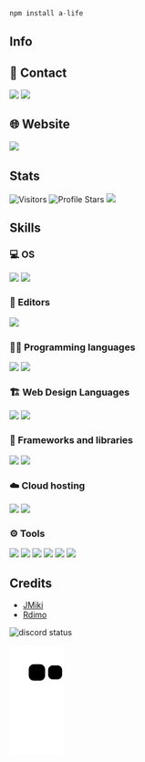 ```js
npm install a-life
```

## Info
## 📩 Contact
![](https://img.shields.io/badge/-Agent%2047%235545-7289da?logo=Discord)
![](https://img.shields.io/badge/-mrpekr.github.io%40gmail.com-c71610?logo=Gmail&)

## 🌐 Website
<a href="https://mrpekr.github.io"><img src="https://img.shields.io/badge/-My%20Website-lightgrey?logo=GitHub"></a>

## Stats
<img src="https://komarev.com/ghpvc/?username=mrpekr&label=Profile%20Views&color=008042label=Visitors" alt="Visitors"></a>
<img src="https://img.shields.io/badge/dynamic/json?&label=Total%20Stars&color=008042&query=%24.stars&url=https://api.github-star-counter.workers.dev/user/mrpekr" alt="Profile Stars"></a>
<img src="https://img.shields.io/github/stars/mrpekr"></a>

## Skills
### 💻 OS
![](https://img.shields.io/badge/Ubuntu-E95420.svg?logo=Ubuntu&logoColor=black)
![](https://img.shields.io/badge/Windows-0078D6.svg?logo=Windows&logoColor=black)

### 📝 Editors
![](https://img.shields.io/badge/Visual%20Studio%20Code-0078d7.svg?logo=visual-studio-code&logoColor=white)

### 👨‍💻 Programming languages
![](https://img.shields.io/badge/JavaScript-F7DF1E.svg?logo=javascript&logoColor=black)
![](https://img.shields.io/badge/Python-31A8FF.svg?logo=python&logoColor=white)

### 🏗️ Web Design Languages
![](https://img.shields.io/badge/HTML-E34F26.svg?logo=html5&logoColor=white)
![](https://img.shields.io/badge/CSS-1572B6.svg?logo=css3&logoColor=white)

### 🧰 Frameworks and libraries
![](https://img.shields.io/badge/Node.js-43853D.svg?logo=node.js&logoColor=white)
![](https://img.shields.io/badge/Discord.js-512BD4.svg?logo=Discord&logoColor=white)

### ☁️ Cloud hosting
![](https://img.shields.io/badge/Amazon_AWS-232F3E?logo=amazon-aws&logoColor=white)
![](https://img.shields.io/badge/Heroku-430098?logo=heroku&logoColor=white)

### ⚙️ Tools
![](https://img.shields.io/badge/Terminal-4D4D4D.svg?logo=WindowsTerminal&logoColor=white)
![](https://img.shields.io/badge/Git-F05032.svg?logo=Git&logoColor=white")
![](https://img.shields.io/badge/Stack%20Overflow-F58025?logo=stackoverflow&logoColor=white)
![](https://img.shields.io/badge/npm-CB3837?logo=npm&logoColor=white)
![](https://img.shields.io/badge/PyPI-3775A9?logo=PyPI&logoColor=white)
![](https://img.shields.io/badge/Microsoft_Excel-217346?logo=microsoft-excel&logoColor=white)


## Credits 
- [JMiki](https://github.com/JM1k1)
- [Rdimo](https://github.com/Rdimo)

<img src="https://discord.c99.nl/widget/theme-1/310024406200090624.png?v=1" alt="discord status"></a>  
  
  <img src="https://github.com/rafaballerini/rafaballerini/blob/output/github-contribution-grid-snake.svg" alt="sneke"></a>
